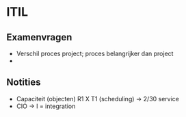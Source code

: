 # ITIL
## Examenvragen
* Verschil proces project; proces belangrijker dan project
* 


## Notities
* Capaciteit (objecten) R1 X T1 (scheduling) -> 2/30 service
* CIO -> I = integration